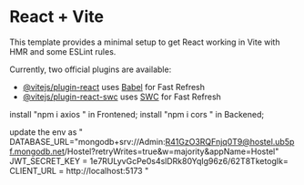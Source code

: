 # React + Vite

This template provides a minimal setup to get React working in Vite with HMR and some ESLint rules.

Currently, two official plugins are available:

- [@vitejs/plugin-react](https://github.com/vitejs/vite-plugin-react/blob/main/packages/plugin-react/README.md) uses [Babel](https://babeljs.io/) for Fast Refresh
- [@vitejs/plugin-react-swc](https://github.com/vitejs/vite-plugin-react-swc) uses [SWC](https://swc.rs/) for Fast Refresh

install "npm i axios " in Frontened;
install "npm i cors " in Backened;

update the env as
"
DATABASE_URL="mongodb+srv://Admin:R41GzO3RQFnjq0T9@hostel.ub5pf.mongodb.net/Hostel?retryWrites=true&w=majority&appName=Hostel"
JWT_SECRET_KEY = 1e7RULyvGcPe0s4slDRk80YqIg96z6/62T8TketogIk=
CLIENT_URL = http://localhost:5173
"
